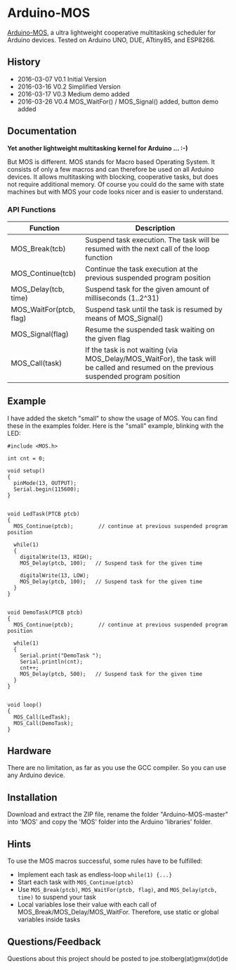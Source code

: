 # Arduino-MOS
[Arduino-MOS](https://github.com/joe7575/Arduino-MOS), a ultra lightweight cooperative multitasking scheduler for Arduino devices. Tested on Arduino UNO, DUE, ATtiny85, and ESP8266. 


## History
- 2016-03-07  V0.1  Initial Version
- 2016-03-16  V0.2  Simplified Version
- 2016-03-17  V0.3  Medium demo added
- 2016-03-26  V0.4  MOS_WaitFor() / MOS_Signal() added, button demo added


## Documentation
**Yet another lightweight multitasking kernel for Arduino ...  :-)**

But MOS is different. MOS stands for Macro based Operating System. 
It consists of only a few macros and can therefore be used on all Arduino devices.
It allows multitasking with blocking, cooperative tasks, but does not require additional memory.
Of course you could do the same with state machines but with MOS your code looks nicer and is easier to understand.


### API Functions

Function | Description
--------|------------
MOS_Break(tcb) | Suspend task execution. The task will be resumed with the next call of the loop function
MOS_Continue(tcb) | Continue the task execution at the previous suspended program position
MOS_Delay(tcb, time) | Suspend task for the given amount of milliseconds (1..2^31)
MOS_WaitFor(ptcb, flag) | Suspend task until the task is resumed by means of MOS_Signal()
MOS_Signal(flag) | Resume the suspended task waiting on the given flag
MOS_Call(task) | If the task is not waiting (via MOS_Delay/MOS_WaitFor), the task will be called and resumed on the previous suspended program position


## Example

I have added the sketch "small" to show the usage of MOS.
You can find these in the examples folder. Here is the "small" example, blinking with the LED:

```
#include <MOS.h>

int cnt = 0;

void setup() 
{
  pinMode(13, OUTPUT);
  Serial.begin(115600);
}


void LedTask(PTCB ptcb) 
{
  MOS_Continue(ptcb);        // continue at previous suspended program position

  while(1) 
  {
    digitalWrite(13, HIGH);
    MOS_Delay(ptcb, 100);   // Suspend task for the given time

    digitalWrite(13, LOW);
    MOS_Delay(ptcb, 100);   // Suspend task for the given time
  }
}


void DemoTask(PTCB ptcb) 
{
  MOS_Continue(ptcb);        // continue at previous suspended program position

  while(1) 
  {
    Serial.print("DemoTask ");
    Serial.println(cnt);
    cnt++;
    MOS_Delay(ptcb, 500);   // Suspend task for the given time
  }
}


void loop() 
{
  MOS_Call(LedTask);
  MOS_Call(DemoTask);
}
```

## Hardware
There are no limitation, as far as you use the GCC compiler. So you can use any Arduino device. 

## Installation
Download and extract the ZIP file, rename the folder "Arduino-MOS-master" into 'MOS' and copy the 'MOS' folder 
into the Arduino 'libraries' folder.

## Hints
To use the MOS macros successful, some rules have to be fulfilled:
* Implement each task as endless-loop ```while(1) {...}```
* Start each task with ```MOS_Continue(ptcb)```
* Use ```MOS_Break(ptcb)```, ```MOS_WaitFor(ptcb, flag)```, and ```MOS_Delay(ptcb, time)``` to suspend your task
* Local variables lose their value with each call of MOS_Break/MOS_Delay/MOS_WaitFor. Therefore, use static or global variables inside tasks

## Questions/Feedback
Questions about this project should be posted to joe.stolberg(at)gmx(dot)de







